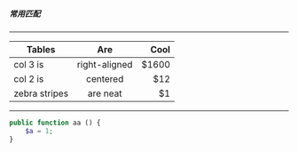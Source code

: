 ##### 常用匹配
* * *
| Tables        | Are           | Cool  |
| ------------- |:-------------:| -----:|
| col 3 is      | right-aligned | $1600 |
| col 2 is      | centered      |   $12 |
| zebra stripes | are neat      |    $1 |
* * *
```php
public function aa () {
    $a = 1;
}
```
